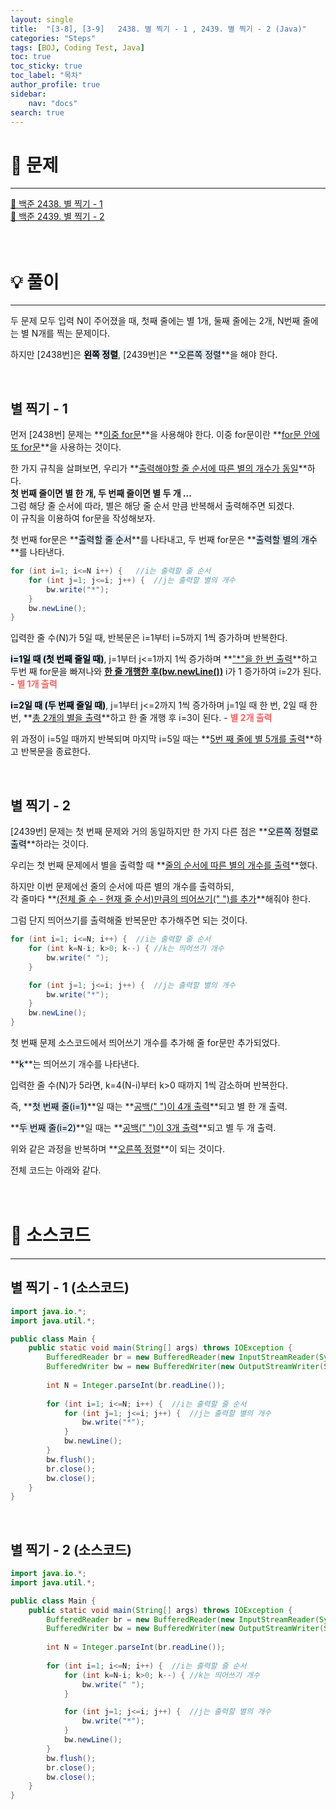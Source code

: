 ```yaml
---
layout: single
title:  "[3-8], [3-9] 	2438. 별 찍기 - 1 , 2439. 별 찍기 - 2 (Java)"
categories: "Steps" 
tags: [BOJ, Coding Test, Java]
toc: true
toc_sticky: true
toc_label: "목차"
author_profile: true
sidebar:
    nav: "docs"
search: true
---
```


# 🔎 문제
<hr/>

[🔗 백준 2438. 별 찍기 - 1](https://www.acmicpc.net/problem/2438)<br>
[🔗 백준 2439. 별 찍기 - 2](https://www.acmicpc.net/problem/2439)
<br/><br/><br/>

# 💡 풀이
<hr/>

두 문제 모두 입력 N이 주어졌을 때, 첫째 줄에는 별 1개, 둘째 줄에는 2개, N번째 줄에는 별 N개를 찍는 문제이다.

하지만 [2438번]은 **<mark style='background-color: #E1EAF3'>왼쪽 정렬</mark>**, [2439번]은 **<mark style='background-color: #E1EAF3'>오른쪽 정렬</mark>**을 해야 한다.

<br>

## 별 찍기 - 1

먼저 [2438번] 문제는 **<u>이중 for문</u>**을 사용해야 한다. 이중 for문이란 **<u>for문 안에 또 for문</u>**을 사용하는 것이다.

한 가지 규칙을 살펴보면, 우리가 **<u>출력해야할 줄 순서에 따른 별의 개수가 동일</u>**하다.<br>
**첫 번째 줄이면 별 한 개, 두 번째 줄이면 별 두 개 ...**<br>
그럼 해당 줄 순서에 따라, 별은 해당 줄 순서 만큼 반복해서 출력해주면 되겠다.<br>
이 규칙을 이용하여 for문을 작성해보자.

첫 번째 for문은 **<mark style='background-color: #E1EAF3'>출력할 줄 순서</mark>**를 나타내고, 두 번째 for문은 **<mark style='background-color: #E1EAF3'>출력할 별의 개수</mark>**를 나타낸다.

```java
for (int i=1; i<=N i++) {   //i는 출력할 줄 순서
    for (int j=1; j<=i; j++) {  //j는 출력할 별의 개수
        bw.write("*");
    }
    bw.newLine();
}
```

입력한 줄 수(N)가 5일 때, 반복문은 i=1부터 i=5까지 1씩 증가하며 반복한다.

**<mark style='background-color: #E1EAF3'>i=1일 때 (첫 번째 줄일 때)</mark>**, j=1부터 j<=1까지 1씩 증가하며 **<u>"*"을 한 번 출력</u>**하고 두번 째 for문을 빠져나와 **<u>한 줄 개행한 후(bw.newLine())</u>** i가 1 증가하여 i=2가 된다. - **<span style='color: #F06666'>별 1개 출력</span>**

**<mark style='background-color: #E1EAF3'>i=2일 때 (두 번째 줄일 때)</mark>**, j=1부터 j<=2까지 1씩 증가하며 j=1일 때 한 번, 2일 때 한 번, **<u>총 2개의 별을 출력</u>**하고 한 줄 개행 후 i=3이 된다. - **<span style='color: #F06666'>별 2개 출력</span>**

위 과정이 i=5일 때까지 반복되며 마지막 i=5일 때는 **<u>5번 째 줄에 별 5개를 출력</u>**하고 반복문을 종료한다.

<br>

## 별 찍기 - 2

[2439번] 문제는 첫 번째 문제와 거의 동일하지만 한 가지 다른 점은 **<mark style='background-color: #E1EAF3'>오른쪽 정렬로 출력</mark>**하라는 것이다.

우리는 첫 번째 문제에서 별을 출력할 때 **<u>줄의 순서에 따른 별의 개수를 출력</u>**했다.

하지만 이번 문제에선 줄의 순서에 따른 별의 개수를 출력하되,<br>
각 줄마다 **<u>(전체 줄 수 - 현재 줄 순서)만큼의 띄어쓰기(" ")를 추가</u>**해줘야 한다.

그럼 단지 띄어쓰기를 출력해줄 반복문만 추가해주면 되는 것이다.

```java
for (int i=1; i<=N; i++) {  //i는 출력할 줄 순서
    for (int k=N-i; k>0; k--) { //k는 띄어쓰기 개수
        bw.write(" ");
    }

    for (int j=1; j<=i; j++) {  //j는 출력할 별의 개수
        bw.write("*");
    }
    bw.newLine();
}
```

첫 번째 문제 소스코드에서 띄어쓰기 개수를 추가해 줄 for문만 추가되었다.

**<mark style='background-color: #E1EAF3'>k</mark>**는 띄어쓰기 개수를 나타낸다. 

입력한 줄 수(N)가 5라면, k=4(N-i)부터 k>0 때까지 1씩 감소하며 반복한다.

즉, **<mark style='background-color: #E1EAF3'>첫 번째 줄(i=1)</mark>**일 때는 **<u>공백(" ")이 4개 출력</u>**되고 별 한 개 출력.

**<mark style='background-color: #E1EAF3'>두 번째 줄(i=2)</mark>**일 때는 **<u>공백(" ")이 3개 출력</u>**되고 별 두 개 출력.

위와 같은 과정을 반복하며 **<u>오른쪽 정렬</u>**이 되는 것이다.

전체 코드는 아래와 같다.
<br/><br/><br/>

# 📃 소스코드
<hr/>

## 별 찍기 - 1 (소스코드)

```java
import java.io.*;
import java.util.*;

public class Main {
    public static void main(String[] args) throws IOException {
    	BufferedReader br = new BufferedReader(new InputStreamReader(System.in));
    	BufferedWriter bw = new BufferedWriter(new OutputStreamWriter(System.out));
    	
    	int N = Integer.parseInt(br.readLine());
    	
    	for (int i=1; i<=N; i++) {  //i는 출력할 줄 순서
            for (int j=1; j<=i; j++) {  //j는 출력할 별의 개수
                bw.write("*");
            }
            bw.newLine();
    	}
    	bw.flush();
    	br.close();
    	bw.close();
    }    	
}
```

<br>

## 별 찍기 - 2  (소스코드)

```java
import java.io.*;
import java.util.*;

public class Main {
    public static void main(String[] args) throws IOException {
    	BufferedReader br = new BufferedReader(new InputStreamReader(System.in));
    	BufferedWriter bw = new BufferedWriter(new OutputStreamWriter(System.out));
    	
    	int N = Integer.parseInt(br.readLine());
    	
    	for (int i=1; i<=N; i++) {  //i는 출력할 줄 순서
            for (int k=N-i; k>0; k--) { //k는 띄어쓰기 개수
                bw.write(" ");
            }

            for (int j=1; j<=i; j++) {  //j는 출력할 별의 개수
                bw.write("*");
            }
            bw.newLine();
    	}
    	bw.flush();
    	br.close();
    	bw.close();
    }    	
}
```